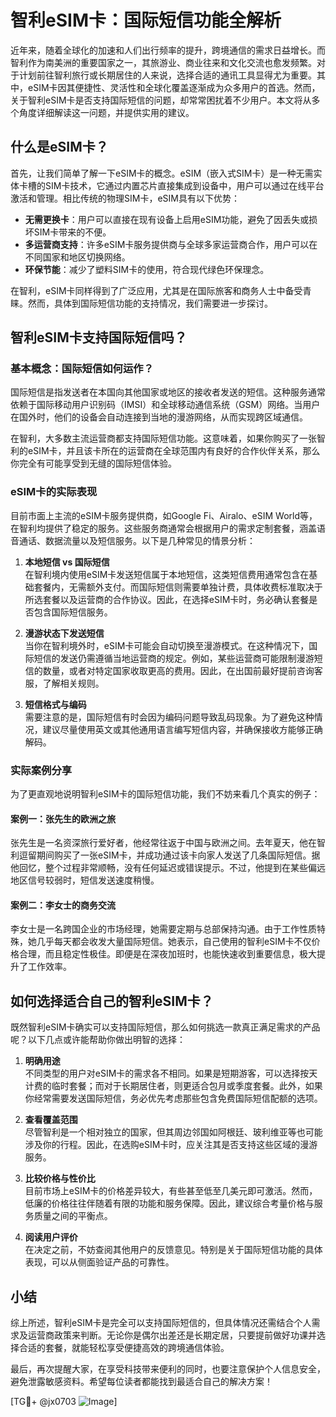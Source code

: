 # 智利eSIM卡：国际短信功能全解析

近年来，随着全球化的加速和人们出行频率的提升，跨境通信的需求日益增长。而智利作为南美洲的重要国家之一，其旅游业、商业往来和文化交流也愈发频繁。对于计划前往智利旅行或长期居住的人来说，选择合适的通讯工具显得尤为重要。其中，eSIM卡因其便捷性、灵活性和全球化覆盖逐渐成为众多用户的首选。然而，关于智利eSIM卡是否支持国际短信的问题，却常常困扰着不少用户。本文将从多个角度详细解读这一问题，并提供实用的建议。

## 什么是eSIM卡？

首先，让我们简单了解一下eSIM卡的概念。eSIM（嵌入式SIM卡）是一种无需实体卡槽的SIM卡技术，它通过内置芯片直接集成到设备中，用户可以通过在线平台激活和管理。相比传统的物理SIM卡，eSIM具有以下优势：

- **无需更换卡**：用户可以直接在现有设备上启用eSIM功能，避免了因丢失或损坏SIM卡带来的不便。
- **多运营商支持**：许多eSIM卡服务提供商与全球多家运营商合作，用户可以在不同国家和地区切换网络。
- **环保节能**：减少了塑料SIM卡的使用，符合现代绿色环保理念。

在智利，eSIM卡同样得到了广泛应用，尤其是在国际旅客和商务人士中备受青睐。然而，具体到国际短信功能的支持情况，我们需要进一步探讨。

## 智利eSIM卡支持国际短信吗？

### 基本概念：国际短信如何运作？

国际短信是指发送者在本国向其他国家或地区的接收者发送的短信。这种服务通常依赖于国际移动用户识别码（IMSI）和全球移动通信系统（GSM）网络。当用户在国外时，他们的设备会自动连接到当地的漫游网络，从而实现跨区域通信。

在智利，大多数主流运营商都支持国际短信功能。这意味着，如果你购买了一张智利的eSIM卡，并且该卡所在的运营商在全球范围内有良好的合作伙伴关系，那么你完全有可能享受到无缝的国际短信体验。

### eSIM卡的实际表现

目前市面上主流的eSIM卡服务提供商，如Google Fi、Airalo、eSIM World等，在智利均提供了稳定的服务。这些服务商通常会根据用户的需求定制套餐，涵盖语音通话、数据流量以及短信服务。以下是几种常见的情景分析：

1. **本地短信 vs 国际短信**  
   在智利境内使用eSIM卡发送短信属于本地短信，这类短信费用通常包含在基础套餐内，无需额外支付。而国际短信则需要单独计费，具体收费标准取决于所选套餐以及运营商的合作协议。因此，在选择eSIM卡时，务必确认套餐是否包含国际短信服务。

2. **漫游状态下发送短信**  
   当你在智利境外时，eSIM卡可能会自动切换至漫游模式。在这种情况下，国际短信的发送仍需遵循当地运营商的规定。例如，某些运营商可能限制漫游短信的数量，或者对特定国家收取更高的费用。因此，在出国前最好提前咨询客服，了解相关规则。

3. **短信格式与编码**  
   需要注意的是，国际短信有时会因为编码问题导致乱码现象。为了避免这种情况，建议尽量使用英文或其他通用语言编写短信内容，并确保接收方能够正确解码。

### 实际案例分享

为了更直观地说明智利eSIM卡的国际短信功能，我们不妨来看几个真实的例子：

#### 案例一：张先生的欧洲之旅
张先生是一名资深旅行爱好者，他经常往返于中国与欧洲之间。去年夏天，他在智利逗留期间购买了一张eSIM卡，并成功通过该卡向家人发送了几条国际短信。据他回忆，整个过程非常顺畅，没有任何延迟或错误提示。不过，他提到在某些偏远地区信号较弱时，短信发送速度稍慢。

#### 案例二：李女士的商务交流
李女士是一名跨国企业的市场经理，她需要定期与总部保持沟通。由于工作性质特殊，她几乎每天都会收发大量国际短信。她表示，自己使用的智利eSIM卡不仅价格合理，而且稳定性极佳。即便是在深夜加班时，也能快速收到重要信息，极大提升了工作效率。

## 如何选择适合自己的智利eSIM卡？

既然智利eSIM卡确实可以支持国际短信，那么如何挑选一款真正满足需求的产品呢？以下几点或许能帮助你做出明智的选择：

1. **明确用途**  
   不同类型的用户对eSIM卡的需求各不相同。如果是短期游客，可以选择按天计费的临时套餐；而对于长期居住者，则更适合包月或季度套餐。此外，如果你经常需要发送国际短信，务必优先考虑那些包含免费国际短信配额的选项。

2. **查看覆盖范围**  
   尽管智利是一个相对独立的国家，但其周边邻国如阿根廷、玻利维亚等也可能涉及你的行程。因此，在选购eSIM卡时，应关注其是否支持这些区域的漫游服务。

3. **比较价格与性价比**  
   目前市场上eSIM卡的价格差异较大，有些甚至低至几美元即可激活。然而，低廉的价格往往伴随着有限的功能和服务保障。因此，建议综合考量价格与服务质量之间的平衡点。

4. **阅读用户评价**  
   在决定之前，不妨查阅其他用户的反馈意见。特别是关于国际短信功能的具体表现，可以从侧面验证产品的可靠性。

## 小结

综上所述，智利eSIM卡是完全可以支持国际短信的，但具体情况还需结合个人需求及运营商政策来判断。无论你是偶尔出差还是长期定居，只要提前做好功课并选择合适的套餐，就能轻松享受便捷高效的跨境通信体验。

最后，再次提醒大家，在享受科技带来便利的同时，也要注意保护个人信息安全，避免泄露敏感资料。希望每位读者都能找到最适合自己的解决方案！

[TG💪+ @jx0703 ![Image](https://github.com/user-attachments/assets/dbca1d08-cadb-493c-b0ec-ad6f7a83f270)]
